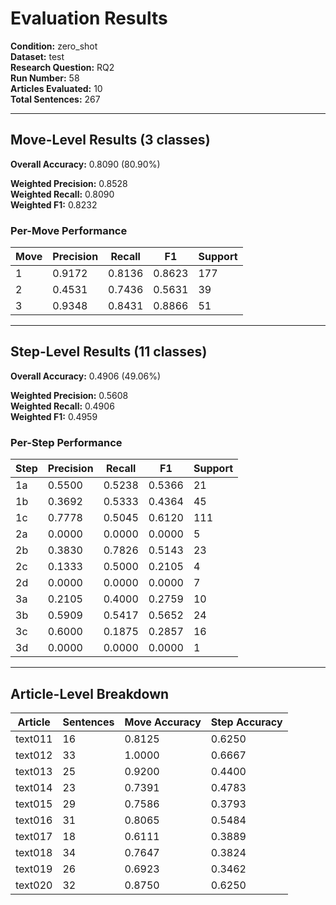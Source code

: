 # Evaluation Results

**Condition:** zero_shot  
**Dataset:** test  
**Research Question:** RQ2  
**Run Number:** 58  
**Articles Evaluated:** 10  
**Total Sentences:** 267  

---

## Move-Level Results (3 classes)

**Overall Accuracy:** 0.8090 (80.90%)  

**Weighted Precision:** 0.8528  
**Weighted Recall:** 0.8090  
**Weighted F1:** 0.8232  

### Per-Move Performance

| Move | Precision | Recall | F1 | Support |
|------|-----------|--------|----|---------|
| 1 | 0.9172 | 0.8136 | 0.8623 | 177 |
| 2 | 0.4531 | 0.7436 | 0.5631 | 39 |
| 3 | 0.9348 | 0.8431 | 0.8866 | 51 |

---

## Step-Level Results (11 classes)

**Overall Accuracy:** 0.4906 (49.06%)  

**Weighted Precision:** 0.5608  
**Weighted Recall:** 0.4906  
**Weighted F1:** 0.4959  

### Per-Step Performance

| Step | Precision | Recall | F1 | Support |
|------|-----------|--------|----|---------|
| 1a | 0.5500 | 0.5238 | 0.5366 | 21 |
| 1b | 0.3692 | 0.5333 | 0.4364 | 45 |
| 1c | 0.7778 | 0.5045 | 0.6120 | 111 |
| 2a | 0.0000 | 0.0000 | 0.0000 | 5 |
| 2b | 0.3830 | 0.7826 | 0.5143 | 23 |
| 2c | 0.1333 | 0.5000 | 0.2105 | 4 |
| 2d | 0.0000 | 0.0000 | 0.0000 | 7 |
| 3a | 0.2105 | 0.4000 | 0.2759 | 10 |
| 3b | 0.5909 | 0.5417 | 0.5652 | 24 |
| 3c | 0.6000 | 0.1875 | 0.2857 | 16 |
| 3d | 0.0000 | 0.0000 | 0.0000 | 1 |

---

## Article-Level Breakdown

| Article | Sentences | Move Accuracy | Step Accuracy |
|---------|-----------|---------------|---------------|
| text011 | 16 | 0.8125 | 0.6250 |
| text012 | 33 | 1.0000 | 0.6667 |
| text013 | 25 | 0.9200 | 0.4400 |
| text014 | 23 | 0.7391 | 0.4783 |
| text015 | 29 | 0.7586 | 0.3793 |
| text016 | 31 | 0.8065 | 0.5484 |
| text017 | 18 | 0.6111 | 0.3889 |
| text018 | 34 | 0.7647 | 0.3824 |
| text019 | 26 | 0.6923 | 0.3462 |
| text020 | 32 | 0.8750 | 0.6250 |
